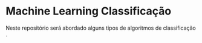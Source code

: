# Machine Learning Classificação

Neste repositório será abordado alguns tipos de algoritmos de classificação . 
